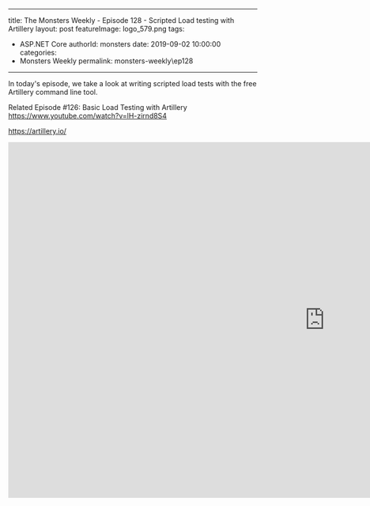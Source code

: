 
---
title: The Monsters Weekly - Episode 128 -  Scripted Load testing with Artillery
layout: post
featureImage: logo_579.png
tags: 
  - ASP.NET Core
authorId: monsters
date: 2019-09-02 10:00:00
categories:
  - Monsters Weekly
permalink: monsters-weekly\ep128
---

In today's episode, we take a look at writing scripted load tests with the free Artillery command line tool.

Related Episode #126: Basic Load Testing with Artillery https://www.youtube.com/watch?v=lH-zirnd8S4

https://artillery.io/

<!--more-->
<iframe width="1280" height="720" src="https://www.youtube.com/embed/92p68lZPYx4" frameborder="0" allow="accelerometer; autoplay; encrypted-media; gyroscope; picture-in-picture" allowfullscreen></iframe>
